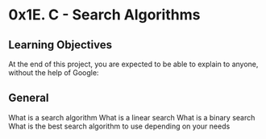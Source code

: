 <h1>0x1E. C - Search Algorithms</h1>
<h2>Learning Objectives</h2>
At the end of this project, you are expected to be able to explain to anyone, without the help of Google:

<h2>General</h2>
What is a search algorithm
What is a linear search
What is a binary search
What is the best search algorithm to use depending on your needs
